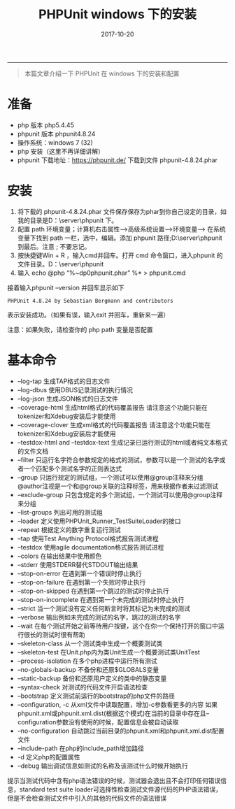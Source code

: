 ﻿---
title: PHPUnit windows 下的安装
date: 2017-10-20
categories: Coding
tags:
  - PHPUnit
  - Windows
  - PHP
---
----------------------------------

> 本篇文章介绍一下 PHPUnit 在 windows 下的安装和配置

# 准备
- php 版本 php5.4.45
- phpunit 版本 phpunit4.8.24
- 操作系统：windows 7 (32)
- php 安装（这里不再详细讲解）
- phpunit 下载地址：https://phpunit.de/ 下载到文件 phpunit-4.8.24.phar

<!-- more -->

# 安装

1. 将下载的 phpunit-4.8.24.phar 文件保存保存为phar到你自己设定的目录，如我的目录是D：\server\phpunit 下。
2. 配置 path 环境变量；计算机右击属性—>高级系统设置—>环境变量–> 在系统变量下找到 path 一栏，选中，编辑。添加 phpunit 路径;D:\server\phpunit  到最后。注意 ; 不要忘记。
3. 按快捷键Win + R ，输入cmd并回车。打开 cmd 命令窗口，进入phpunit 的文件目录。D：\server\phpunit 
4. 输入 echo @php “%~dp0phpunit.phar” %* > phpunit.cmd

接着输入phpunit –version 并回车显示如下

```
PHPUnit 4.8.24 by Sebastian Bergmann and contributors
```

表示安装成功。（如果有误，输入exit 并回车，重新来一遍）

注意：如果失败，请检查你的 php  path 变量是否配置

# 基本命令

- –log-tap   生成TAP格式的日志文件
- –log-dbus  使用DBUS记录测试的执行情况
- –log-json  生成JSON格式的日志文件
- –coverage-html 生成html格式的代码覆盖报告
请注意这个功能只能在tokenizer和Xdebug安装后才能使用
- –coverage-clover 生成xml格式的代码覆盖报告
请注意这个功能只能在tokenizer和Xdebug安装后才能使用
- –testdox-html and –testdox-text  生成记录已运行测试的html或者纯文本格式的文件文档
- –filter 只运行名字符合参数规定的格式的测试，参数可以是一个测试的名字或者一个匹配多个测试名字的正则表达式
- –group  只运行规定的测试组，一个测试可以使用@group注释来分组    @author注视是一个和@group关联的注释标签，用来根据作者来过滤测试
- –exclude-group 只包含规定的多个测试组，一个测试可以使用@group注释来分组
- –list-groups    列出可用的测试组
- –loader 定义使用PHPUnit_Runner_TestSuiteLoader的接口
- –repeat    根据定义的数字重复运行测试
- –tap 使用Test Anything Protocol格式报告测试进程
- –testdox    使用agile documentation格式报告测试进程
- –colors     在输出结果中使用颜色
- –stderr    使用STDERR替代STDOUT输出结果
- –stop-on-error    在遇到第一个错误时停止执行
- –stop-on-failure    在遇到第一个失败时停止执行
- –stop-on-skipped       在遇到第一个跳过的测试时停止执行
- –stop-on-incomplete       在遇到第一个未完成的测试时停止执行
- –strict    当一个测试没有定义任何断言时将其标记为未完成的测试
- –verbose    输出例如未完成的测试的名字，跳过的测试的名字
- –wait    在每个测试开始之前等待用户按键，这个在你一个保持打开的窗口中运行很长的测试时很有帮助
- –skeleton-class    从一个测试类中生成一个概要测试类
- –skeleton-test    在Unit.php内为类Unit生成一个概要测试类UnitTest
- –process-isolation      在多个php进程中运行所有测试
- –no-globals-backup   不备份和还原$GLOBALS变量
- –static-backup    备份和还原用户定义的类中的静态变量
- –syntax-check    对测试的代码文件开启语法检查
- –bootstrap    定义测试前运行的bootstrap的php文件的路径
- –configuration, -c    从xml文件中读取配置，增加-c参数看更多的内容
如果phpunit.xml或phpunit.xml.dist(根据这个模式)在当前的目录中存在且–configuration参数没有使用的时候，配置信息会被自动读取
- –no-configuration    自动跳过当前目录的phpunit.xml和phpunit.xml.dist配置文件
- –include-path    在php的include_path增加路径
- -d    定义php的配置属性
- –debug    输出调试信息如测试的名称及该测试什么时候开始执行

提示当测试代码中含有php语法错误的时候，测试器会退出且不会打印任何错误信息，standard test suite loader可选择性检查测试文件源代码的PHP语法错误，但是不会检查测试文件中引入的其他的代码文件的语法错误